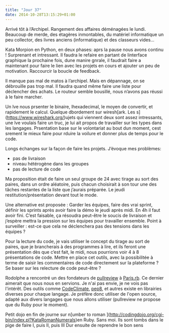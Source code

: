 ```yaml
---
title: "Jour 37"
date: 2014-10-28T13:15:29+01:00
---
```


Arrivé tôt à l’Archipel. Rangement des affaires déménagées le lundi.
Beaucoup de merde, des étagères inmontables, du matériel informatique un
peu collector, des livres anciens (informatique) et des classeurs vides…

Kata Morpion en Python, en deux phases: aprs
la pause nous avons continu ! Surprenant et intressant. Il faudra le
refaire en partant de linterface graphique la prochaine fois, dune
manire gnrale, il faudrait faire a maintenant pour faire le lien avec
les projets en cours et ajouter un peu de motivation. Raccourcir la
boucle de feedback.

Il manque pas mal de matos à l’archipel. Mais en dépannage, on se
débrouille pas trop mal. Il faudra quand même faire une liste pour
déclencher des achats. Le routeur semble bousillé, nous n’avons pas
réussi à le faire marcher.

Un lve nous prsenter le binaire, lhexadecimal, le moyen de convertir, et
rapidement le calcul. Quelque dbordement sur wiresh\[ark. Les
s\](https://www.wireshark.org/)ujets qui viennent deux sont assez
intressants, une lve voulais faire un truc, je lui ait propos de
travailler sur les types dans les langages. Prsentation base sur le
volontariat au bout dun moment, cest srement le mieux faire pour rduire
la voilure et donner plus de temps pour le code.

Longs échanges sur la façon de faire les projets. J’évoque mes
problèmes:

-   pas de livraison
-   niveau hétérogène dans les groupes
-   pas de lecture de code

Ma proposition était de faire un seul groupe de 24 avec tirage au sort
des paires, dans un ordre aléatoire, puis chacun choisirait à son tour
une des tâches restantes de la liste que j’aurais préparée. Le jeudi
restitution/présentation devant tout le mode.

Une alternative est proposée : Garder les équipes, faire des vrai
sprint, définir les sprints après avoir faire la démo le jeudi après
midi. En 4h il faut avoir fini. C’est faisable, ça résoudra peut-être le
soucis de livraison et j’espère mettra la pression sur les équipes pour
travailler ensemble. Point à surveiller : est-ce que cela ne déclenchera
pas des tensions dans les équipes ?

Pour la lecture du code, je vais utiliser le concept du tirage au sort
de paires, que je brancherais à des programmes à lire, et ils feront une
présentation dès que c’est fait, le midi, nous pourrions voir 4 à 8
présentations de code. Mettre en place cet outils, avec la possibilitée
à terme de saisir les commentaires de code directement sur la plateforme
? Se baser sur les relecture de code peut-être ?

Rodolphe a rencontré un des fondateurs de
[pullreview](https://www.pullreview.com/) à
[Paris.rb](https://www.rubyparis.org). Ce dernier aimerait que nous nous
en servions. Je n'ai pas envie, je ne vois pas l'intérêt. Des outils
comme [CodeClimate](https://codeclimate.com/),
[pep8](https://www.python.org/dev/peps/pep-0008/), et autres existe en
librairies diverses pour chaque langage. Je préfère donc utiliser de l'open
source, adapté aux divers langages que nous allons utiliser (pullreview ne
propose que du Ruby pour le moment).

Petit dojo en fin de journe sur n\[umber to roman
\](http://codingdojo.org/cgi-bin/index.pl?KataRomanNumerals)en Ruby.
Sans moi. Ils sont tombs dans le pige de faire I, puis II, puis III Dur
ensuite de reprendre le bon sens

